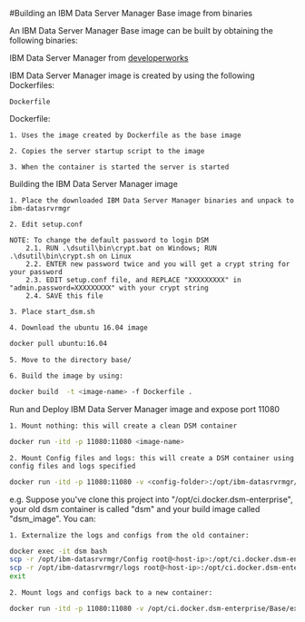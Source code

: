 #Building an IBM Data Server Manager Base image from binaries
 
An IBM Data Server Manager Base image can be built by obtaining the following binaries:

IBM Data Server Manager from [developerworks](http://www.ibm.com/developerworks/downloads/im/dsm/)


IBM Data Server Manager image is created by using the following Dockerfiles:

    Dockerfile

Dockerfile:

    1. Uses the image created by Dockerfile as the base image

    2. Copies the server startup script to the image

    3. When the container is started the server is started

Building the IBM Data Server Manager image

    1. Place the downloaded IBM Data Server Manager binaries and unpack to ibm-datasrvrmgr

    2. Edit setup.conf
    
    NOTE: To change the default password to login DSM
	    2.1. RUN .\dsutil\bin\crypt.bat on Windows; RUN .\dsutil\bin\crypt.sh on Linux
	    2.2. ENTER new password twice and you will get a crypt string for your password
	    2.3. EDIT setup.conf file, and REPLACE "XXXXXXXXX" in "admin.password=XXXXXXXXX" with your crypt string
	    2.4. SAVE this file
     
    3. Place start_dsm.sh

    4. Download the ubuntu 16.04 image

```Bash
docker pull ubuntu:16.04
```

    5. Move to the directory base/

    6. Build the image by using:

```Bash
docker build  -t <image-name> -f Dockerfile .
```
                            
Run and Deploy IBM Data Server Manager image and expose port 11080

    1. Mount nothing: this will create a clean DSM container
    
```Bash
docker run -itd -p 11080:11080 <image-name>
```
	
    2. Mount Config files and logs: this will create a DSM container using config files and logs specified
    
```Bash
docker run -itd -p 11080:11080 -v <config-folder>:/opt/ibm-datasrvrmgr/Config -v <log-folder>:/opt/ibm-datasrvrmgr/logs <image-name>
```


e.g. Suppose you've clone this project into "/opt/ci.docker.dsm-enterprise", your old dsm container is called "dsm" and your build image called "dsm_image". You can:

    1. Externalize the logs and configs from the old container:
    
```Bash
docker exec -it dsm bash
scp -r /opt/ibm-datasrvrmgr/Config root@<host-ip>:/opt/ci.docker.dsm-enterprise/Base/example
scp -r /opt/ibm-datasrvrmgr/logs root@<host-ip>:/opt/ci.docker.dsm-enterprise/Base/example
exit
```

    2. Mount logs and configs back to a new container:

```Bash
docker run -itd -p 11080:11080 -v /opt/ci.docker.dsm-enterprise/Base/example/Config:/opt/ibm-datasrvrmgr/Config -v /opt/ci.docker.dsm-enterprise/Base/example/logs:/opt/ibm-datasrvrmgr/logs dsm_image
```

